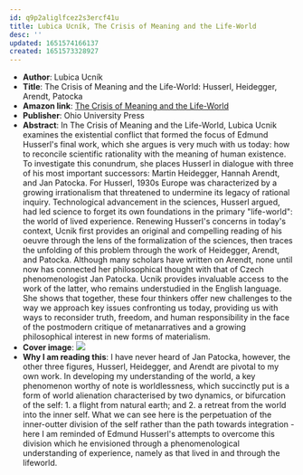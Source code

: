 ```yaml
---
id: q9p2aliglfcez2s3ercf41u
title: Lubica Ucník, The Crisis of Meaning and the Life-World
desc: ''
updated: 1651574166137
created: 1651573328927
---
```

* **Author**: Lubica Ucník
* **Title**: The Crisis of Meaning and the Life-World: Husserl, Heidegger, Arendt, Patocka
* **Amazon link**: [The Crisis of Meaning and the Life-World](https://www.amazon.co.uk/Crisis-Meaning-Life-World-Heidegger-Continental/dp/0821422480/ref=sr_1_1?keywords=The+Crisis+of+Meaning+and+the+Life-World&link_code=qs&qid=1645269275&sourceid=Mozilla-search&sr=8-1)
* **Publisher**: Ohio University Press
* **Abstract**: In The Crisis of Meaning and the Life-World, Lubica Ucnik examines the existential conflict that formed the focus of Edmund Husserl's final work, which she argues is very much with us today: how to reconcile scientific rationality with the meaning of human existence. To investigate this conundrum, she places Husserl in dialogue with three of his most important successors: Martin Heidegger, Hannah Arendt, and Jan Patocka. For Husserl, 1930s Europe was characterized by a growing irrationalism that threatened to undermine its legacy of rational inquiry. Technological advancement in the sciences, Husserl argued, had led science to forget its own foundations in the primary "life-world": the world of lived experience. Renewing Husserl's concerns in today's context, Ucnik first provides an original and compelling reading of his oeuvre through the lens of the formalization of the sciences, then traces the unfolding of this problem through the work of Heidegger, Arendt, and Patocka. Although many scholars have written on Arendt, none until now has connected her philosophical thought with that of Czech phenomenologist Jan Patocka. Ucnik provides invaluable access to the work of the latter, who remains understudied in the English language. She shows that together, these four thinkers offer new challenges to the way we approach key issues confronting us today, providing us with ways to reconsider truth, freedom, and human responsibility in the face of the postmodern critique of metanarratives and a growing philosophical interest in new forms of materialism.
* **Cover image**:
![](/assets/images/2022-05-03-11-25-34.png)
* **Why I am reading this**: I have never heard of Jan Patocka, however, the other three figures, Husserl, Heidegger, and Arendt are pivotal to my own work. In developing my understanding of the world, a key phenomenon worthy of note is worldlessness, which succinctly put is a form of world alienation characterised by two dynamics, or bifurcation of the self: 1. a flight from natural earth; and 2. a retreat from the world into the inner self. What we can see here is the perpetuation of the inner-outter division of the self rather than the path towards integration - here I am reminded of Edmund Husserl's attempts to overcome this division which he envisioned through a phenomenological understanding of experience, namely as that lived in and through the lifeworld.
